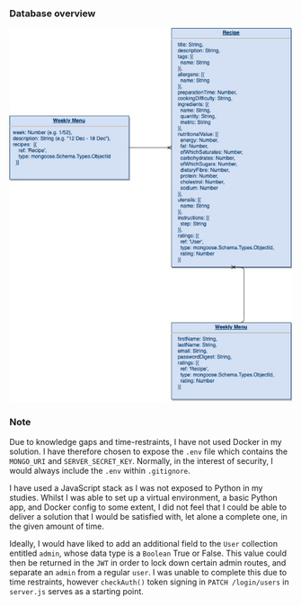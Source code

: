 ### Database overview
![MongoDB structure](./db-structure.jpg)

### Note
Due to knowledge gaps and time-restraints, I have not used Docker in my solution. I have therefore chosen to expose the `.env` file which contains the `MONGO_URI` and `SERVER_SECRET_KEY`. Normally, in the interest of security, I would always include the `.env` within `.gitignore`.

I have used a JavaScript stack as I was not exposed to Python in my studies. Whilst I was able to set up a virtual environment, a basic Python app, and Docker config to some extent, I did not feel that I could be able to deliver a solution that I would be satisfied with, let alone a complete one, in the given amount of time.

Ideally, I would have liked to add an additional field to the `User` collection entitled `admin`, whose data type is a `Boolean` True or False. This value could then be returned in the `JWT` in order to lock down certain admin routes, and separate an `admin` from a regular `user`. I was unable to complete this due to time restraints, however `checkAuth()` token signing in `PATCH /login/users` in `server.js` serves as a starting point. 

